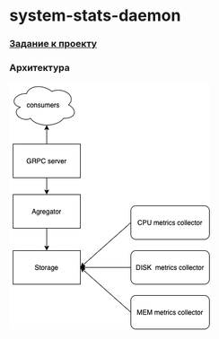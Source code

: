 # system-stats-daemon

### [Задание к проекту](https://github.com/OtusGolang/final_project/edit/master/05-system-stats-daemon.md)


### Архитектура
<img alt="scheme" src="./media/monitoring.png">


